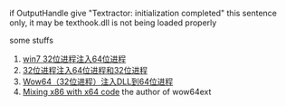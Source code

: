 if OutputHandle give "Textractor: initialization completed" this sentence only, it may be texthook.dll is not being loaded properly

some stuffs

1. [win7 32位进程注入64位进程 ](https://bbs.pediy.com/thread-203762.htm)
2. [32位进程注入64位进程和32位进程](https://wenku.baidu.com/view/e02e9d5f9ec3d5bbfd0a74c1.html)
3. [Wow64（32位进程）注入DLL到64位进程](https://web.archive.org/web/20150524122249/http://blog.poxiao.me/p/wow64-process-inject-dll-into-x64-process/)
5. [Mixing x86 with x64 code](http://blog.rewolf.pl/blog/?p=102) the author of wow64ext
